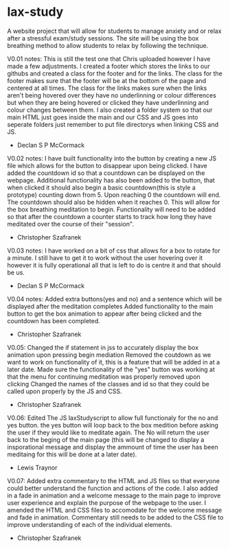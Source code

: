 # lax-study
A website project that will allow for students to manage anxiety and or relax after a stressful exam/study sessions. 
The site will be using the box breathing method to allow students to relax by following the technique.

V0.01 notes: 
This is still the test one that Chris uploaded however I have made a few adjustments. 
I created a footer which stores the links to our githubs and created a class for the footer and for the links.
The class for the footer makes sure that the footer will be at the bottom of the page and centered at all times.
The class for the links makes sure when the links aren't being hovered over they have no underlinning or colour differences but when they are being hovered or clicked they have underlinning and colour changes between them.
I also created a folder system so that our main HTML just goes inside the main and our CSS and JS goes into seperate folders just remember to put file directorys when linking CSS and JS.
- Declan S P McCormack

V0.02 notes:
I have built functionality into the button by creating a new JS file which allows for the button to disappear upon being clicked.
I have added the countdown id so that a countdown can be displayed on the webpage.
Additional functionality has also been added to the button, that when clicked it should also begin a basic countdown(this is style a prototype) counting down from 5. Upon reaching 0 the countdown will end.
The countdown should also be hidden when it reaches 0. This will allow for the box breathing meditation to begin. Functionality will need to be added so that after the countdown a counter starts to track how long they have meditated over the course of their "session". 
- Christopher Szafranek

V0.03 notes:
I have worked on a bit of css that allows for a box to rotate for a minute. I still have to get it to work without the user hovering over it however it is fully operational all that is left to do is centre it and that should be us.
- Declan S P McCormack

V0.04 notes:
Added extra buttons(yes and no) and a sentence which will be displayed after the meditation completes
Added functionality to the main button to get the box animation to appear after being clicked and the countdown has been completed.
- Christopher Szafranek

V0.05:
Changed the if statement in jss to accurately display the box animation upon pressing begin mediation
Removed the coutdown as we want to work on functionality of it, this is a feature that will be added in at a later date.
Made sure the functionality of the "yes" button was working at that the menu for continuing meditation was properly removed upon clicking
Changed the names of the classes and id so that they could be called upon properly by the JS and CSS.
- Christopher Szafranek

V0.06:
Edited The JS laxStudyscript to allow full functionaly for the no and yes button. the yes button will loop back to the box medition before asking the user if they would like to meditate again. The No will return the user back to the beging of the main page (this will be changed to display a insporational message and display the ammount of time the user has been meditaing for this will be done at a later date).
- Lewis Traynor

V0.07:
Added extra commentary to the HTML and JS files so that everyone could better understand the function and actions of the code. I also added in a fade in animation and a welcome message to the main page to improve user experience and explain the purpose of the webpage to the user. I amended the HTML and CSS files to accomodate for the welcome message and fade in animation. Commentary still needs to be added to the CSS file to improve understanding of each of the individual elements.
- Christopher Szafranek
